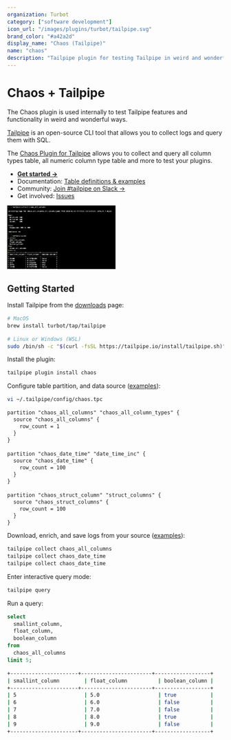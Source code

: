 ```yaml
---
organization: Turbot
category: ["software development"]
icon_url: "/images/plugins/turbot/tailpipe.svg"
brand_color: "#a42a2d"
display_name: "Chaos (Tailpipe)"
name: "chaos"
description: "Tailpipe plugin for testing Tailpipe in weird and wonderful ways."
---
```


# Chaos + Tailpipe

The Chaos plugin is used internally to test Tailpipe features and functionality in weird and wonderful ways.

[Tailpipe](https://tailpipe.io) is an open-source CLI tool that allows you to collect logs and query them with SQL.

The [Chaos Plugin for Tailpipe](https://hub.tailpipe.io/plugins/turbot/chaos) allows you to collect and query all column types table, all numeric column type table and more to test your plugins.

- **[Get started →](https://hub.tailpipe.io/plugins/turbot/chaos)**
- Documentation: [Table definitions & examples](https://hub.tailpipe.io/plugins/turbot/chaos/tables)
- Community: [Join #tailpipe on Slack →](https://turbot.com/community/join)
- Get involved: [Issues](https://github.com/turbot/tailpipe-plugin-chaos/issues)

<img src="https://raw.githubusercontent.com/turbot/tailpipe-plugin-chaos/main/docs/images/chaos_all_columns_terminal.png" width="50%" type="thumbnail"/>

## Getting Started

Install Tailpipe from the [downloads](https://tailpipe.io/downloads) page:

```sh
# MacOS
brew install turbot/tap/tailpipe
```

```sh
# Linux or Windows (WSL)
sudo /bin/sh -c "$(curl -fsSL https://tailpipe.io/install/tailpipe.sh)"
```

Install the plugin:

```sh
tailpipe plugin install chaos
```

Configure table partition, and data source ([examples](https://hub.tailpipe.io/plugins/turbot/chaos/tables/chaos_all_columns#example-configurations)):

```sh
vi ~/.tailpipe/config/chaos.tpc
```

```hcl
partition "chaos_all_columns" "chaos_all_column_types" {
  source "chaos_all_columns" {
    row_count = 1
  }
}

partition "chaos_date_time" "date_time_inc" {
  source "chaos_date_time" {
    row_count = 100
  }
}

partition "chaos_struct_column" "struct_columns" {
  source "chaos_struct_columns" {
    row_count = 100
  }
}
```

Download, enrich, and save logs from your source ([examples](https://tailpipe.io/docs/reference/cli/collect)):

```sh
tailpipe collect chaos_all_columns
tailpipe collect chaos_date_time
tailpipe collect chaos_date_time
```

Enter interactive query mode:

```sh
tailpipe query
```

Run a query:

```sql
select
  smallint_column,
  float_column,
  boolean_column
from
  chaos_all_columns
limit 5;
```

```sh
+----------------------+-----------------------+------------------+
| smallint_column        | float_column          | boolean_column |
+----------------------+-----------------------+------------------+
| 5                      | 5.0                   | true           |
| 6                      | 6.0                   | false          |
| 7                      | 7.0                   | false          |
| 8                      | 8.0                   | true           |
| 9                      | 9.0                   | false          |
+----------------------+-----------------------+------------------+
```
